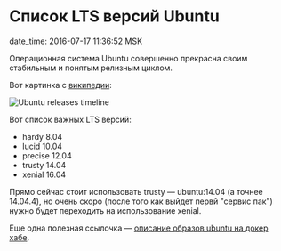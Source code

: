 # Список LTS версий Ubuntu

date_time: 2016-07-17 11:36:52 MSK

Операционная система Ubuntu совершенно прекрасна своим стабильным и понятым
релизным циклом.

Вот картинка с [википедии](https://en.wikipedia.org/wiki/List_of_Ubuntu_releases#Version_timeline):

![Ubuntu releases timeline](https://upload.bessarabov.ru/bessarabov/3cLvstAIM-qTElqPZ86lnCKseT8.png)

Вот список важных LTS версий:

 * hardy 8.04
 * lucid 10.04
 * precise 12.04
 * trusty 14.04
 * xenial 16.04

Прямо сейчас стоит использовать trusty — ubuntu:14.04 (а точнее 14.04.4), но
очень скоро (после того как выйдет первй "сервис пак") нужно будет переходить
на использование xenial.

Еще одна полезная ссылочка — [описание образов ubuntu на докер
хабе](https://hub.docker.com/_/ubuntu/).
